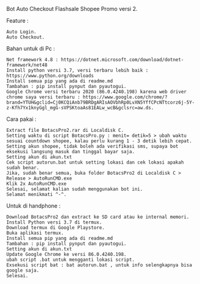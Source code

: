 

Bot Auto Checkout Flashsale Shopee Promo versi 2.

Feature :

    Auto Login.
    Auto Checkout.

Bahan untuk di Pc :

    Net framework 4.8 : https://dotnet.microsoft.com/download/dotnet-framework/net48
    Install python versi 3.7, versi terbaru lebih baik : https://www.python.org/downloads
    Install semua pip yang ada di readme.md
    Tambahan : pip install pynput dan pyautogui.
    Google Chrome versi terbaru 2020 (86.0.4240.198) karena web driver chrome saya versi terbaru : https://www.google.com/chrome/?brand=YTUH&gclid=Cj0KCQiAnb79BRDgARIsAOVbhRp0LvXN5YffCPcNTtcorz6j-5Y-z-Kfh7Yx1knyGgl_mgG-sVPSKtoaAs81EALw_wcB&gclsrc=aw.ds.

Cara pakai :

    Extract file BotacsPro2.rar di Localdisk C.
    Setting waktu di script BotacsPro.py : menit= detik=5 > ubah waktu sesuai countdown shopee, kalau perlu kurang 1 - 3 detik lebih cepat.
    Setting akun shopee, tidak boleh ada verifikasi sms, supaya bot eksekusi langsung masuk dan tinggal bayar saja.
    Setting akun di akun.txt
    Cek script autorun.bat untuk setting lokasi dan cek lokasi apakah sudah benar.
    Jika, sudah benar semua, buka folder BotacsPro2 di Localdisk C > Release > AutoRunCMD.exe
    Klik 2x AutoRunCMD.exe
    Selesai, selamat kalian sudah menggunakan bot ini.
    Selamat menikmati ^-^.

Untuk di handphone :

    Download BotacsPro2 dan extract ke SD card atau ke internal memori.
    Install Python versi 3.7 di termux.
    Download termux di Google Playstore.
    Buka aplikasi termux.
    Install semua pip yang ada di readme.md
    Tambahan : pip install pynput dan pyautogui.
    Setting akun di akun.txt
    Update Google Chrome ke versi 86.0.4240.198.
    ubah script .bat untuk mengganti lokasi script.
    Exsekusi script bat : bat autorun.bat , untuk info selengkapnya bisa google saja.
    Selesai.

